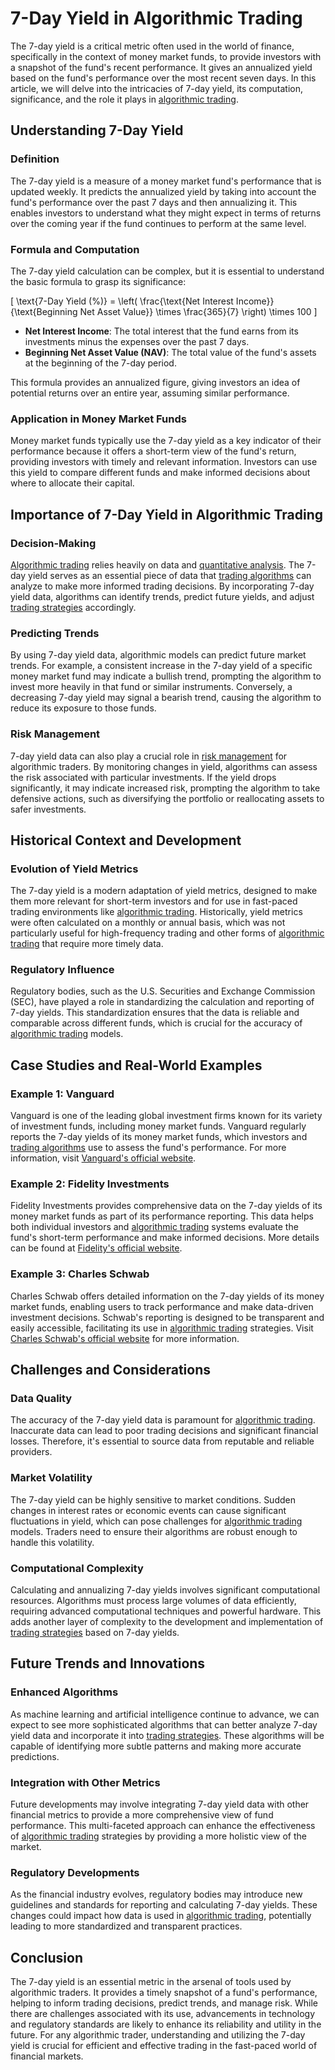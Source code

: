 # 7-Day Yield in Algorithmic Trading

The 7-day yield is a critical metric often used in the world of finance, specifically in the context of money market funds, to provide investors with a snapshot of the fund's recent performance. It gives an annualized yield based on the fund's performance over the most recent seven days. In this article, we will delve into the intricacies of 7-day yield, its computation, significance, and the role it plays in [algorithmic trading](../a/algorithmic_trading.md). 

## Understanding 7-Day Yield

### Definition

The 7-day yield is a measure of a money market fund's performance that is updated weekly. It predicts the annualized yield by taking into account the fund's performance over the past 7 days and then annualizing it. This enables investors to understand what they might expect in terms of returns over the coming year if the fund continues to perform at the same level.

### Formula and Computation

The 7-day yield calculation can be complex, but it is essential to understand the basic formula to grasp its significance:

\[ \text{7-Day Yield (\%)} = \left( \frac{\text{Net Interest Income}}{\text{Beginning Net Asset Value}} \times \frac{365}{7} \right) \times 100 \]

- **Net Interest Income**: The total interest that the fund earns from its investments minus the expenses over the past 7 days.
- **Beginning Net Asset Value (NAV)**: The total value of the fund's assets at the beginning of the 7-day period.

This formula provides an annualized figure, giving investors an idea of potential returns over an entire year, assuming similar performance.

### Application in Money Market Funds

Money market funds typically use the 7-day yield as a key indicator of their performance because it offers a short-term view of the fund's return, providing investors with timely and relevant information. Investors can use this yield to compare different funds and make informed decisions about where to allocate their capital.

## Importance of 7-Day Yield in Algorithmic Trading

### Decision-Making

[Algorithmic trading](../a/algorithmic_trading.md) relies heavily on data and [quantitative analysis](../q/quantitative_analysis.md). The 7-day yield serves as an essential piece of data that [trading algorithms](../t/trading_algorithms.md) can analyze to make more informed trading decisions. By incorporating 7-day yield data, algorithms can identify trends, predict future yields, and adjust [trading strategies](../t/trading_strategies.md) accordingly.

### Predicting Trends

By using 7-day yield data, algorithmic models can predict future market trends. For example, a consistent increase in the 7-day yield of a specific money market fund may indicate a bullish trend, prompting the algorithm to invest more heavily in that fund or similar instruments. Conversely, a decreasing 7-day yield may signal a bearish trend, causing the algorithm to reduce its exposure to those funds.

### Risk Management

7-day yield data can also play a crucial role in [risk management](../r/risk_management.md) for algorithmic traders. By monitoring changes in yield, algorithms can assess the risk associated with particular investments. If the yield drops significantly, it may indicate increased risk, prompting the algorithm to take defensive actions, such as diversifying the portfolio or reallocating assets to safer investments.

## Historical Context and Development

### Evolution of Yield Metrics

The 7-day yield is a modern adaptation of yield metrics, designed to make them more relevant for short-term investors and for use in fast-paced trading environments like [algorithmic trading](../a/algorithmic_trading.md). Historically, yield metrics were often calculated on a monthly or annual basis, which was not particularly useful for high-frequency trading and other forms of [algorithmic trading](../a/algorithmic_trading.md) that require more timely data.

### Regulatory Influence

Regulatory bodies, such as the U.S. Securities and Exchange Commission (SEC), have played a role in standardizing the calculation and reporting of 7-day yields. This standardization ensures that the data is reliable and comparable across different funds, which is crucial for the accuracy of [algorithmic trading](../a/algorithmic_trading.md) models.

## Case Studies and Real-World Examples

### Example 1: Vanguard

Vanguard is one of the leading global investment firms known for its variety of investment funds, including money market funds. Vanguard regularly reports the 7-day yields of its money market funds, which investors and [trading algorithms](../t/trading_algorithms.md) use to assess the fund's performance. For more information, visit [Vanguard's official website](https://investor.vanguard.com).

### Example 2: Fidelity Investments

Fidelity Investments provides comprehensive data on the 7-day yields of its money market funds as part of its performance reporting. This data helps both individual investors and [algorithmic trading](../a/algorithmic_trading.md) systems evaluate the fund's short-term performance and make informed decisions. More details can be found at [Fidelity's official website](https://www.fidelity.com).

### Example 3: Charles Schwab

Charles Schwab offers detailed information on the 7-day yields of its money market funds, enabling users to track performance and make data-driven investment decisions. Schwab's reporting is designed to be transparent and easily accessible, facilitating its use in [algorithmic trading](../a/algorithmic_trading.md) strategies. Visit [Charles Schwab's official website](https://www.schwab.com) for more information.

## Challenges and Considerations

### Data Quality

The accuracy of the 7-day yield data is paramount for [algorithmic trading](../a/algorithmic_trading.md). Inaccurate data can lead to poor trading decisions and significant financial losses. Therefore, it's essential to source data from reputable and reliable providers.

### Market Volatility

The 7-day yield can be highly sensitive to market conditions. Sudden changes in interest rates or economic events can cause significant fluctuations in yield, which can pose challenges for [algorithmic trading](../a/algorithmic_trading.md) models. Traders need to ensure their algorithms are robust enough to handle this volatility.

### Computational Complexity

Calculating and annualizing 7-day yields involves significant computational resources. Algorithms must process large volumes of data efficiently, requiring advanced computational techniques and powerful hardware. This adds another layer of complexity to the development and implementation of [trading strategies](../t/trading_strategies.md) based on 7-day yields.

## Future Trends and Innovations

### Enhanced Algorithms

As machine learning and artificial intelligence continue to advance, we can expect to see more sophisticated algorithms that can better analyze 7-day yield data and incorporate it into [trading strategies](../t/trading_strategies.md). These algorithms will be capable of identifying more subtle patterns and making more accurate predictions.

### Integration with Other Metrics

Future developments may involve integrating 7-day yield data with other financial metrics to provide a more comprehensive view of fund performance. This multi-faceted approach can enhance the effectiveness of [algorithmic trading](../a/algorithmic_trading.md) strategies by providing a more holistic view of the market.

### Regulatory Developments

As the financial industry evolves, regulatory bodies may introduce new guidelines and standards for reporting and calculating 7-day yields. These changes could impact how data is used in [algorithmic trading](../a/algorithmic_trading.md), potentially leading to more standardized and transparent practices.

## Conclusion

The 7-day yield is an essential metric in the arsenal of tools used by algorithmic traders. It provides a timely snapshot of a fund's performance, helping to inform trading decisions, predict trends, and manage risk. While there are challenges associated with its use, advancements in technology and regulatory standards are likely to enhance its reliability and utility in the future. For any algorithmic trader, understanding and utilizing the 7-day yield is crucial for efficient and effective trading in the fast-paced world of financial markets.